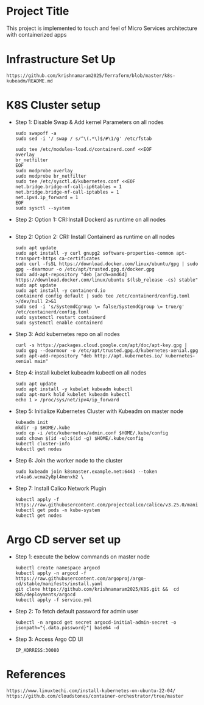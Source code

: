 # Project Title
This project is implemented to touch and feel of Micro Services architecture with containerized apps

# Infrastructure Set Up
  ```
  https://github.com/krishnamaram2025/Terraform/blob/master/k8s-kubeadm/README.md
  ```

# K8S Cluster setup 
* Step 1: Disable Swap & Add kernel Parameters on all nodes
  ```
  sudo swapoff -a
  sudo sed -i '/ swap / s/^\(.*\)$/#\1/g' /etc/fstab
  ```
  ```
  sudo tee /etc/modules-load.d/containerd.conf <<EOF
  overlay
  br_netfilter
  EOF
  sudo modprobe overlay
  sudo modprobe br_netfilter
  sudo tee /etc/sysctl.d/kubernetes.conf <<EOF
  net.bridge.bridge-nf-call-ip6tables = 1
  net.bridge.bridge-nf-call-iptables = 1
  net.ipv4.ip_forward = 1
  EOF
  sudo sysctl --system
  ```
* Step 2: Option 1: CRI:Install Dockerd as runtime on all nodes
  ```
  
  ```
* Step 2: Option 2: CRI: Install Containerd as runtime on all nodes
  ```
  sudo apt update
  sudo apt install -y curl gnupg2 software-properties-common apt-transport-https ca-certificates
  sudo curl -fsSL https://download.docker.com/linux/ubuntu/gpg | sudo gpg --dearmour -o /etc/apt/trusted.gpg.d/docker.gpg
  sudo add-apt-repository "deb [arch=amd64] https://download.docker.com/linux/ubuntu $(lsb_release -cs) stable"
  sudo apt update
  sudo apt install -y containerd.io
  containerd config default | sudo tee /etc/containerd/config.toml >/dev/null 2>&1
  sudo sed -i 's/SystemdCgroup \= false/SystemdCgroup \= true/g' /etc/containerd/config.toml
  sudo systemctl restart containerd
  sudo systemctl enable containerd
  ```
* Step 3: Add kubernetes repo on all nodes
  ```
  curl -s https://packages.cloud.google.com/apt/doc/apt-key.gpg | sudo gpg --dearmour -o /etc/apt/trusted.gpg.d/kubernetes-xenial.gpg
  sudo apt-add-repository "deb http://apt.kubernetes.io/ kubernetes-xenial main"
  ```
* Step 4: install kubelet kubeadm kubectl on all nodes
  ```
  sudo apt update
  sudo apt install -y kubelet kubeadm kubectl
  sudo apt-mark hold kubelet kubeadm kubectl
  echo 1 > /proc/sys/net/ipv4/ip_forward
  ```
* Step 5: Initialize Kubernetes Cluster with Kubeadm on master node
  ```
  kubeadm init
  mkdir -p $HOME/.kube
  sudo cp -i /etc/kubernetes/admin.conf $HOME/.kube/config
  sudo chown $(id -u):$(id -g) $HOME/.kube/config
  kubectl cluster-info
  kubectl get nodes
  ```
* Step 6: Join the worker node to the cluster
  ```
  sudo kubeadm join k8smaster.example.net:6443 --token vt4ua6.wcma2y8pl4menxh2 \
  ```
* Step 7: Install Calico Network Plugin
  ```
  kubectl apply -f https://raw.githubusercontent.com/projectcalico/calico/v3.25.0/manifests/calico.yaml
  kubectl get pods -n kube-system
  kubectl get nodes
  ```
# Argo CD server set up
* Step 1: execute the below commands on master node
  ```
  kubectl create namespace argocd
  kubectl apply -n argocd -f https://raw.githubusercontent.com/argoproj/argo-cd/stable/manifests/install.yaml
  git clone https://github.com/krishnamaram2025/K8S.git &&  cd K8S/deployments/argocd
  kubectl apply -f service.yml
  ```
* Step 2: To fetch default password for admin user
  ```
  kubectl -n argocd get secret argocd-initial-admin-secret -o jsonpath="{.data.password}"| base64 -d
  ```
* Step 3: Access Argo CD UI
  ```
  IP_ADRRESS:30080
  ```

# References
  ```
  https://www.linuxtechi.com/install-kubernetes-on-ubuntu-22-04/
  https://github.com/cloudstones/container-orchestrator/tree/master
  ```
